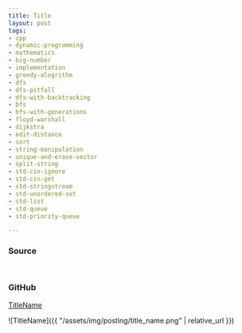 ```yaml
---
title: Title
layout: post
tags:
- cpp
- dynamic-programming
- mathematics
- big-number
- implementation
- greedy-alogrithm
- dfs
- dfs-pitfall
- dfs-with-backtracking
- bfs
- bfs-with-generations
- floyd-warshall
- dijkstra
- edit-distance
- sort
- string-manipulation
- unique-and-erase-vector
- split-string
- std-cin-ignore
- std-cin-get
- std-stringstream
- std-unordered-set
- std-list
- std-queue
- std-priority-queue

---
```


### Source

```cpp



```

### GitHub

[TitleName](https://github.com/coolwindjo/algoguru/tree/master/_posts/Done/TitleName "TitleName")

![TitleName]({{ "/assets/img/posting/title_name.png" | relative_url }})
